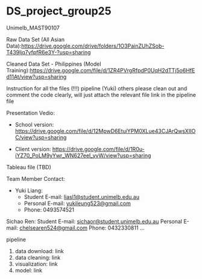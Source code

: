 # DS_project_group25
Unimelb_MAST90107

Raw Data Set (All Asian Data):https://drive.google.com/drive/folders/1O3PainZUhZSob-T439ljq7yfpfR6e3Y-?usp=sharing

Cleaned Data Set - Philippines (Model Training):https://drive.google.com/file/d/1ZR4PVrgRfpdP0UqH2dTTj5o6HfEd11At/view?usp=sharing

Instruction for all the files (!!!)
pipeline (Yuki) others please clean out and comment the code clearly, will just attach the relevant file link in the pipeline file

Presentation Vedio:
- School version:
  https://drive.google.com/file/d/12MpwD6EtuiYPM0XLue43CJArQwsXIIOC/view?usp=sharing

- Client version:
  https://drive.google.com/file/d/1R0u-iYZ70_PoLM9yYwr_WN627eeI_yvW/view?usp=sharing

Tableau file (TBD)

Team Member Contact:
- Yuki Liang:
  - Student E-mail: liasl1@student.unimelb.edu.au
  - Personal E-mail: yukileung523@gmail.com
  - Phone: 0493574521

Sichao Ren:
Student E-mail: sichaor@student.unimelb.edu.au
Personal E-mail: chelsearen524@gmail.com
Phone: 0432330811
...

pipeline
1. data download: link
2. data cleaning: link
3. visualization: link
4. model: link



